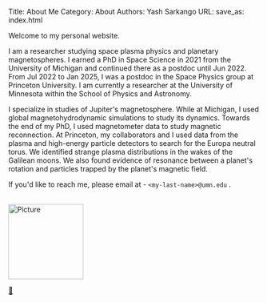Title: About Me
Category: About
Authors: Yash Sarkango
URL: 
save_as: index.html

Welcome to my personal website.  

I am a researcher studying space plasma physics and planetary
magnetospheres.  I earned a PhD in Space Science in 2021 from the University 
of Michigan and continued there as a postdoc until Jun 2022.  From Jul 2022 to 
Jan 2025, I was a postdoc in the Space Physics group at Princeton University.
  I am currently a researcher at the University of Minnesota within the School
of Physics and Astronomy.

I specialize in studies of Jupiter's magnetosphere.
While at Michigan, I used global magnetohydrodynamic simulations to study its 
dynamics. Towards the end of my PhD, I used magnetometer data to study magnetic 
reconnection.  At Princeton, my collaborators and I used data from the 
plasma and high-energy particle detectors to search for the Europa neutral 
torus.  We identified strange plasma distributions in the wakes of the Galilean 
moons.  We also found evidence of resonance between a planet's rotation and 
particles trapped by the planet's magnetic field.

If you'd like to reach me, please email at - 
`<my-last-name>@umn.edu` .

<br />
<img src="{static}../images/photo.JPG" alt="Picture" width="150"/>

[🐤]({filename}/pages/canaries.md)
